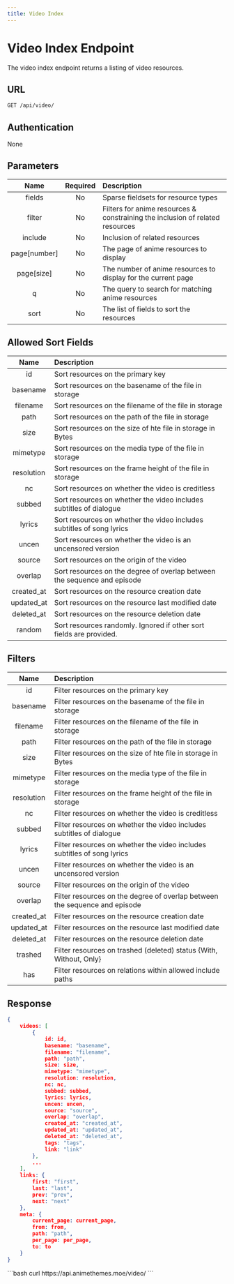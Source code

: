 ```yaml
---
title: Video Index
---
```


<Block>

# Video Index Endpoint

The video index endpoint returns a listing of video resources.

## URL

```sh
GET /api/video/
```

## Authentication

None

## Parameters

| Name         | Required | Description                                                                   |
| :----------: | :------: | :---------------------------------------------------------------------------- |
| fields       | No       | Sparse fieldsets for resource types                                           |
| filter       | No       | Filters for anime resources & constraining the inclusion of related resources |
| include      | No       | Inclusion of related resources                                                |
| page[number] | No       | The page of anime resources to display                                        |
| page[size]   | No       | The number of anime resources to display for the current page                 |
| q            | No       | The query to search for matching anime resources                              |
| sort         | No       | The list of fields to sort the resources                                      |

## Allowed Sort Fields

|    Name    | Description                                                              |
| :--------: | :----------------------------------------------------------------------- |
| id         | Sort resources on the primary key                                        |
| basename   | Sort resources on the basename of the file in storage                    |
| filename   | Sort resources on the filename of the file in storage                    |
| path       | Sort resources on the path of the file in storage                        |
| size       | Sort resources on the size of hte file in storage in Bytes               |
| mimetype   | Sort resources on the media type of the file in storage                  |
| resolution | Sort resources on the frame height of the file in storage                |
| nc         | Sort resources on whether the video is creditless                        |
| subbed     | Sort resources on whether the video includes subtitles of dialogue       |
| lyrics     | Sort resources on whether the video includes subtitles of song lyrics    |
| uncen      | Sort resources on whether the video is an uncensored version             |
| source     | Sort resources on the origin of the video                                |
| overlap    | Sort resources on the degree of overlap between the sequence and episode |
| created_at | Sort resources on the resource creation date                             |
| updated_at | Sort resources on the resource last modified date                        |
| deleted_at | Sort resources on the resource deletion date                             |
| random     | Sort resources randomly. Ignored if other sort fields are provided.      |

## Filters

|    Name    | Description                                                                |
| :--------: | :------------------------------------------------------------------------- |
| id         | Filter resources on the primary key                                        |
| basename   | Filter resources on the basename of the file in storage                    |
| filename   | Filter resources on the filename of the file in storage                    |
| path       | Filter resources on the path of the file in storage                        |
| size       | Filter resources on the size of hte file in storage in Bytes               |
| mimetype   | Filter resources on the media type of the file in storage                  |
| resolution | Filter resources on the frame height of the file in storage                |
| nc         | Filter resources on whether the video is creditless                        |
| subbed     | Filter resources on whether the video includes subtitles of dialogue       |
| lyrics     | Filter resources on whether the video includes subtitles of song lyrics    |
| uncen      | Filter resources on whether the video is an uncensored version             |
| source     | Filter resources on the origin of the video                                |
| overlap    | Filter resources on the degree of overlap between the sequence and episode |
| created_at | Filter resources on the resource creation date                             |
| updated_at | Filter resources on the resource last modified date                        |
| deleted_at | Filter resources on the resource deletion date                             |
| trashed    | Filter resources on trashed (deleted) status {With, Without, Only}         |
| has        | Filter resources on relations within allowed include paths                 |

## Response

```json
{
    videos: [
        {
            id: id,
            basename: "basename",
            filename: "filename",
            path: "path",
            size: size,
            mimetype: "mimetype",
            resolution: resolution,
            nc: nc,
            subbed: subbed,
            lyrics: lyrics,
            uncen: uncen,
            source: "source",
            overlap: "overlap",
            created_at: "created_at",
            updated_at: "updated_at",
            deleted_at: "deleted_at",
            tags: "tags",
            link: "link"
        },
        ...
    ],
    links: {
        first: "first",
        last: "last",
        prev: "prev",
        next: "next"
    },
    meta: {
        current_page: current_page,
        from: from,
        path: "path",
        per_page: per_page,
        to: to
    }
}
```

<Example>

<CURL>
```bash
curl https://api.animethemes.moe/video/
```
</CURL>

</Example>

</Block>